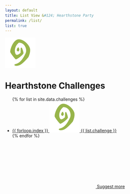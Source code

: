 ```yaml
---
layout: default
title: List View &#124; Hearthstone Party
permalink: /list/
list: true
---
```


<div class="list-view">
	<a href="/">
		<img class="ಠ_ಠ" src="../img/assets/logo.png" alt="Hearthstone Swirl">
	</a>
	<div class="container">
		<h1>Hearthstone Challenges</h1>
	</div>
	<ul>
		{% for list in site.data.challenges %}
			<li>
				<a href="/#{{ forloop.index }}">
					<span class="icon">
						<span>{{ forloop.index }}</span>
						<img src="../img/assets/logo.png" alt="Hearthstone Swirl">
					</span>
					<span class="challenge">
						{{ list.challenge }}
					</span>
				</a>
			</li>
		{% endfor %}
	</ul>
	<a href="/idea" class="button push">
		<svg class="icon icon-shield"><use xlink:href="#icon-shield"></use></svg>
		Suggest more
	</a>
</div>
